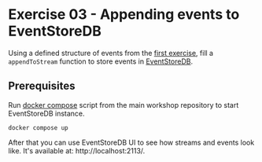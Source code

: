 # Exercise 03 - Appending events to EventStoreDB

Using a defined structure of events from the [first exercise](../01_events_definition/), fill a `appendToStream` function to store events in [EventStoreDB](https://developers.eventstore.com/clients/grpc/).

## Prerequisites

Run [docker compose](../docker-compose.yml) script from the main workshop repository to start EventStoreDB instance.

```shell
docker compose up
```

After that you can use EventStoreDB UI to see how streams and events look like. It's available at: http://localhost:2113/.
